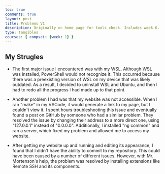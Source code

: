 ```yaml
---
toc: true
comments: true
layout: post
title: Problems V1
description: Originally on home page for tools check. Includes week 0.
type: tangibles
courses: { compsci: {week: 1} }
---
```

## My Strugles

- The first major issue I encountered was with my WSL. Although WSL was installed, PowerShell would not recognize it. This occurred because there was a preexisting version of WSL on my device that was likely outdated. As a result, I decided to uninstall WSL and Ubuntu, and then I had to redo all the progress I had made up to that point.

- Another problem I had was that my website was not accessible. When I ran "make" in my VSCode, it would generate a link to my page, but I couldn't view it. I spent hours troubleshooting this issue and eventually found a post on GitHub by someone who had a similar problem. They resolved the issue by changing their address to a more direct one, using "127.0.0.1" instead of "0.0.0.0". Additionally, I installed "ng common" and ran a server, which fixed my problem and allowed me to access my website.

- After getting my website up and running and editing its appearance, I found that I didn't have the ability to commit to my repository. This could have been caused by a number of different issues. However, with Mr. Mortenson's help, the problem was resolved by installing extensions like Remote SSH and its components.